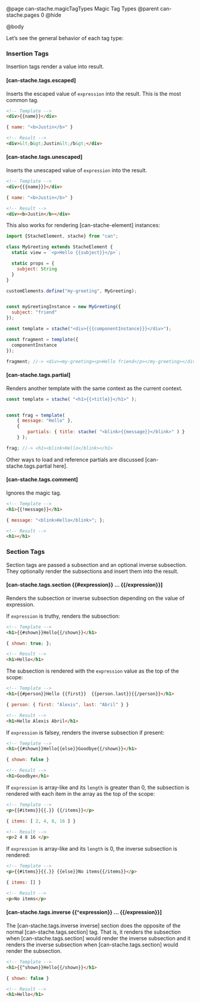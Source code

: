 @page can-stache.magicTagTypes Magic Tag Types
@parent can-stache.pages 0
@hide

@body



Let’s see the general behavior of each tag type:

### Insertion Tags

Insertion tags render a value into result.

#### [can-stache.tags.escaped]

Inserts the escaped value of `expression` into the result. This is the most common tag.

```html
<!-- Template -->
<div>{{name}}</div>
```

```js
{ name: "<b>Justin</b>" }
```

```html
<!-- Result -->
<div>&lt;b&gt;Justin&lt;/b&gt;</div>
```

#### [can-stache.tags.unescaped]

Inserts the unescaped value of `expression` into the result.

```html
<!-- Template -->
<div>{{{name}}}</div>
```

```js
{ name: "<b>Justin</b>" }
```

```html
<!-- Result -->
<div><b>Justin</b></div>
```

This also works for rendering [can-stache-element] instances:

```js
import {StacheElement, stache} from "can";

class MyGreeting extends StacheElement {
  static view = `<p>Hello {{subject}}</p>`;

  static props = {
    subject: String
  }
}

customElements.define("my-greeting", MyGreeting);


const myGreetingInstance = new MyGreeting({
  subject: "friend"
});

const template = stache("<div>{{{componentInstance}}}</div>");

const fragment = template({
  componentInstance
});

fragment; //-> <div><my-greeting><p>Hello friend</p></my-greeting></div>
```

#### [can-stache.tags.partial]

Renders another template with the same context as the current context.

```js
const template = stache( "<h1>{{>title}}</h1>" );


const frag = template(
	{ message: "Hello" },
	{
		partials: { title: stache( "<blink>{{message}}</blink>" ) }
	} );

frag; //-> <h1><blink>Hello</blink></h1>
```

Other ways to load and reference partials are discussed [can-stache.tags.partial here].

#### [can-stache.tags.comment]

Ignores the magic tag.

```html
<!-- Template -->
<h1>{{!message}}</h1>
```

```js
{ message: "<blink>Hello</blink>"; };
```

```html
<!-- Result -->
<h1></h1>
```

### Section Tags

Section tags are passed a subsection and an optional inverse subsection. They
optionally render the subsections and insert them into the result.

#### [can-stache.tags.section {{#expression}} ... {{/expression}}]

Renders the subsection or inverse subsection depending on the value of expression.

If `expression` is truthy, renders the subsection:

```html
<!-- Template -->
<h1>{{#shown}}Hello{{/shown}}</h1>
```

```js
{ shown: true; };
```

```html
<!-- Result -->
<h1>Hello</h1>
```

The subsection is rendered with the `expression` value as the top of the scope:

```html
<!-- Template -->
<h1>{{#person}}Hello {{first}}  {{person.last}}{{/person}}</h1>
```

```js
{ person: { first: "Alexis", last: "Abril" } }
```

```html
<!-- Result -->
<h1>Hello Alexis Abril</h1>
```

If `expression` is falsey, renders the inverse subsection if present:

```html
<!-- Template -->
<h1>{{#shown}}Hello{{else}}Goodbye{{/shown}}</h1>
```

```js
{ shown: false }
```

```html
<!-- Result -->
<h1>Goodbye</h1>
```

If `expression` is array-like and its `length` is greater than 0, the subsection
is rendered with each item in the array as the top of the scope:

```html
<!-- Template -->
<p>{{#items}}{{.}} {{/items}}</p>
```

```js
{ items: [ 2, 4, 8, 16 ] }
```

```html
<!-- Result -->
<p>2 4 8 16 </p>
```

If `expression` is array-like and its `length` is 0, the inverse subsection
is rendered:

```html
<!-- Template -->
<p>{{#items}}{{.}} {{else}}No items{{/items}}</p>
```

```js
{ items: [] }
```

```html
<!-- Result -->
<p>No items</p>
```

#### [can-stache.tags.inverse {{^expression}} ... {{/expression}}]

The [can-stache.tags.inverse inverse] section does the opposite of the
normal [can-stache.tags.section] tag.  That is, it renders
the subsection when [can-stache.tags.section] would render the inverse subsection
and it renders the inverse subsection when [can-stache.tags.section] would
render the subsection.

```html
<!-- Template -->
<h1>{{^shown}}Hello{{/shown}}</h1>
```

```js
{ shown: false }
```

```html
<!-- Result -->
<h1>Hello</h1>
```
